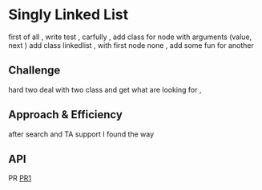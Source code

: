 # Singly Linked List
<!-- Short summary or background information -->
first of all , write test , carfully , add class for node with arguments (value, next )
add class linkedlist , with first node none , add some fun for another
## Challenge
hard two deal with two class and get what are looking for , 
<!-- Description of the challenge -->

## Approach & Efficiency
<!-- What approach did you take? Why? What is the Big O space/time for this approach? -->
after search and TA support I found the way 
## API
<!-- Description of each method publicly available to your Linked List -->

PR 
[PR1](https://github.com/MohmmadNada/data-structures-and-algorithms/pull/7)